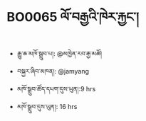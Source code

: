 # BO0065 ལོ་བརྒྱའི་ཁེར་རྐྱང་།
- རྒྱུ་ཆ་མཁོ་སྒྲུབ་པ།: @མཁྱེན་རབ་རྒྱ་མཚོ།
- བསྐྱར་ཞིབ་མཁན།: @jamyang
- མཁོ་སྒྲུབ་ཚོད་དཔག་དུས་ཡུན།:9 hrs
- མཁོ་སྒྲུབ་དུས་ཡུན།: 16 hrs
